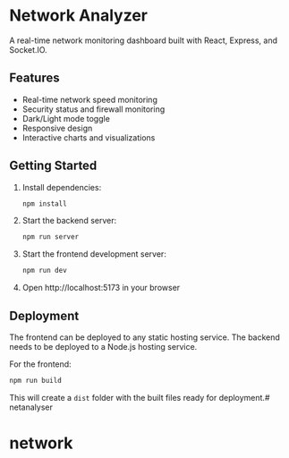 # Network Analyzer

A real-time network monitoring dashboard built with React, Express, and Socket.IO.

## Features

- Real-time network speed monitoring
- Security status and firewall monitoring
- Dark/Light mode toggle
- Responsive design
- Interactive charts and visualizations

## Getting Started

1. Install dependencies:
   ```bash
   npm install
   ```

2. Start the backend server:
   ```bash
   npm run server
   ```

3. Start the frontend development server:
   ```bash
   npm run dev
   ```

4. Open http://localhost:5173 in your browser

## Deployment

The frontend can be deployed to any static hosting service. The backend needs to be deployed to a Node.js hosting service.

For the frontend:
```bash
npm run build
```

This will create a `dist` folder with the built files ready for deployment.# netanalyser
# network
